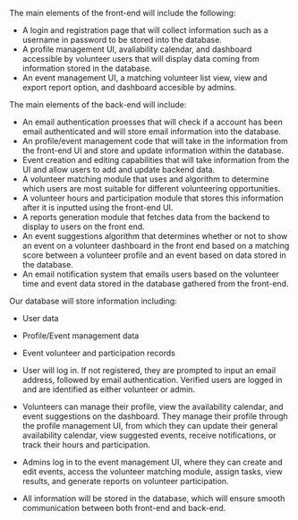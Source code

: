 The main elements of the front-end will include the following:
- A login and registration page that will collect information such as a username in password to be stored into the database.
- A profile management UI, avaliability calendar, and dashboard accessible by volunteer users that will display data coming from information stored in the database.
- An event management UI, a matching volunteer list view, view and export report option, and dashboard accesible by admins.

The main elements of the back-end will include:
- An email authentication proesses that will check if a account has been email authenticated and will store email information into the database.
- An profile/event management code that will take in the information from the front-end UI and store and update information within the database.
- Event creation and editing capabilities that will take information from the UI and allow users to add and update backend data.
- A volunteer matching module that uses and algorithm to determine which users are most suitable for different volunteering opportunities.
- A volunteer hours and participation module that stores this information after it is inputted using the front-end UI.
- A reports generation module that fetches data from the backend to display to users on the front end.
- An event suggestions algorithm that determines whether or not to show an event on a volunteer dashboard in the front end based on a matching score between a volunteer profile and an event based on data stored in the database.
- An email notification system that emails users based on the volunteer time and event data stored in the database gathered from the front-end.

Our database will store information including:
- User data
- Profile/Event management data
- Event volunteer and participation records

- User will log in. If not registered, they are prompted to input an email address, followed by email authentication. Verified users are logged in and are identified as either volunteer or admin.
- Volunteers can manage their profile, view the availability calendar, and event suggestions on the dashboard. They manage their profile through the profile management UI, from which they can update their general availability calendar, view suggested events, receive notifications, or track their hours and participation.
- Admins log in to the event management UI, where they can create and edit events, access the volunteer matching module, assign tasks, view results, and generate reports on volunteer participation.
- All information will be stored in the database, which will ensure smooth communication between both front-end and back-end.
